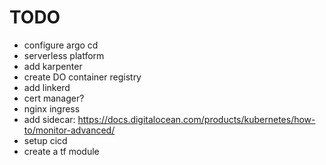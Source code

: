 # TODO

- configure argo cd
- serverless platform
- add karpenter
- create DO container registry
- add linkerd
- cert manager?
- nginx ingress
- add sidecar: https://docs.digitalocean.com/products/kubernetes/how-to/monitor-advanced/
- setup cicd
- create a tf module
